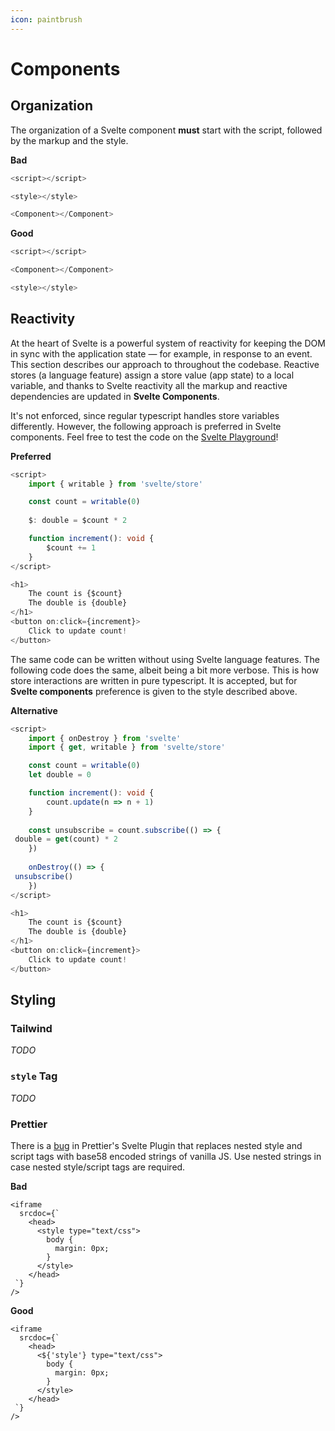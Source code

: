 ```yaml
---
icon: paintbrush
---
```


# Components

## Organization

The organization of a Svelte component **must** start with the script, followed by the markup and the style.

**Bad**

```typescript
<script></script>

<style></style>

<Component></Component>
```

**Good**

```typescript
<script></script>

<Component></Component>

<style></style>
```

## Reactivity

At the heart of Svelte is a powerful system of reactivity for keeping the DOM in sync with the application state — for example, in response to an event. This section describes our approach to  throughout the codebase. Reactive stores (a language feature) assign a store value (app state) to a local variable, and thanks to Svelte reactivity all the markup and reactive dependencies are updated in **Svelte Components**.

It's not enforced, since regular typescript handles store variables differently. However, the following approach is preferred in Svelte components. Feel free to test the code on the [Svelte Playground](https://svelte.dev/tutorial/auto-subscriptions)!

**Preferred**

```typescript
<script>
    import { writable } from 'svelte/store'

    const count = writable(0)
    
    $: double = $count * 2

    function increment(): void {
        $count += 1
    }
</script>

<h1>
    The count is {$count}
    The double is {double}
</h1>
<button on:click={increment}>
    Click to update count!
</button>
```

The same code can be written without using Svelte language features. The following code does the same, albeit being a bit more verbose. This is how store interactions are written in pure typescript. It is accepted, but for **Svelte components** preference is given to the style described above.

**Alternative**

```typescript
<script>
    import { onDestroy } from 'svelte'
    import { get, writable } from 'svelte/store'

    const count = writable(0)
    let double = 0

    function increment(): void {
        count.update(n => n + 1)
    }
 
    const unsubscribe = count.subscribe(() => {
 double = get(count) * 2
    })
  
    onDestroy(() => {
 unsubscribe()
    })
</script>

<h1>
    The count is {$count}
    The double is {double}
</h1>
<button on:click={increment}>
    Click to update count!
</button>
```

## Styling

### Tailwind

_TODO_

### `style` Tag

_TODO_

### Prettier

There is a [bug](https://github.com/sveltejs/prettier-plugin-svelte/issues/70) in Prettier's Svelte Plugin that replaces nested style and script tags with base58 encoded strings of vanilla JS. Use nested strings in case nested style/script tags are required.

**Bad**

```svelte
<iframe
  srcdoc={`
    <head>
      <style type="text/css">
        body {
          margin: 0px;
        }
      </style>
    </head>
 `}
/>
```

**Good**

```svelte
<iframe
  srcdoc={`
    <head>
      <${'style'} type="text/css">
        body {
          margin: 0px;
        }
      </style>
    </head>
 `}
/>
```
